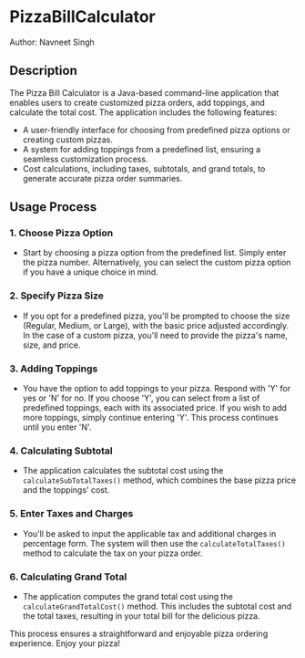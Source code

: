 # PizzaBillCalculator

Author: Navneet Singh

## Description

The Pizza Bill Calculator is a Java-based command-line application that enables users to create customized pizza orders, add toppings, and calculate the total cost. The application includes the following features:

- A user-friendly interface for choosing from predefined pizza options or creating custom pizzas.
- A system for adding toppings from a predefined list, ensuring a seamless customization process.
- Cost calculations, including taxes, subtotals, and grand totals, to generate accurate pizza order summaries.

## Usage Process

### 1. Choose Pizza Option
- Start by choosing a pizza option from the predefined list. Simply enter the pizza number. Alternatively, you can select the custom pizza option if you have a unique choice in mind.

### 2. Specify Pizza Size
- If you opt for a predefined pizza, you'll be prompted to choose the size (Regular, Medium, or Large), with the basic price adjusted accordingly. In the case of a custom pizza, you'll need to provide the pizza's name, size, and price.

### 3. Adding Toppings
- You have the option to add toppings to your pizza. Respond with 'Y' for yes or 'N' for no. If you choose 'Y', you can select from a list of predefined toppings, each with its associated price. If you wish to add more toppings, simply continue entering 'Y'. This process continues until you enter 'N'.

### 4. Calculating Subtotal
- The application calculates the subtotal cost using the `calculateSubTotalTaxes()` method, which combines the base pizza price and the toppings' cost.

### 5. Enter Taxes and Charges
- You'll be asked to input the applicable tax and additional charges in percentage form. The system will then use the `calculateTotalTaxes()` method to calculate the tax on your pizza order.

### 6. Calculating Grand Total
- The application computes the grand total cost using the `calculateGrandTotalCost()` method. This includes the subtotal cost and the total taxes, resulting in your total bill for the delicious pizza.

This process ensures a straightforward and enjoyable pizza ordering experience. Enjoy your pizza!
